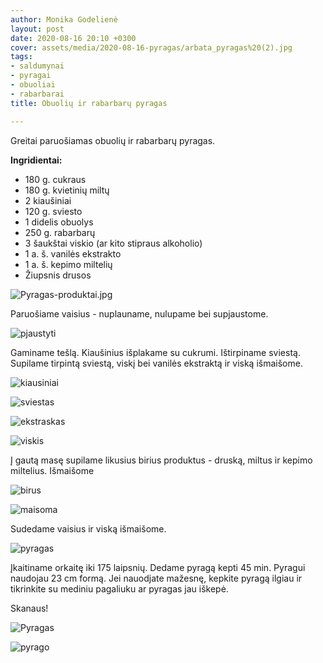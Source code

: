 ```yaml
---
author: Monika Godelienė
layout: post
date: 2020-08-16 20:10 +0300
cover: assets/media/2020-08-16-pyragas/arbata_pyragas%20(2).jpg
tags:
- saldumynai
- pyragai
- obuoliai
- rabarbarai
title: Obuolių ir rabarbarų pyragas

---
```

Greitai paruošiamas obuolių ir rabarbarų pyragas.

**Ingridientai:**

* 180 g. cukraus
* 180 g. kvietinių miltų
* 2 kiaušiniai
* 120 g. sviesto
* 1 didelis obuolys
* 250 g. rabarbarų
* 3 šaukštai viskio (ar kito stipraus alkoholio)
* 1 a. š. vanilės ekstrakto
* 1 a. š. kepimo miltelių
* Žiupsnis drusos

![Pyragas-produktai.jpg](/sokoladas-ir-spinatas/assets/media/2020-08-16-pyragas/Pyragas-produktai.jpg)

Paruošiame vaisius - nuplauname, nulupame bei supjaustome.

![pjaustyti](/sokoladas-ir-spinatas/assets/media/2020-08-16-pyragas/pjaustyti__vaisiai.jpg)

Gaminame tešlą. Kiaušinius išplakame su cukrumi. Ištirpiname sviestą. Supilame tirpintą sviestą, viskį bei vanilės ekstraktą ir viską išmaišome.


![kiausiniai](/sokoladas-ir-spinatas/assets/media/2020-08-16-pyragas/kiausiniai_icukru.jpg)

![sviestas](/sokoladas-ir-spinatas/assets/media/2020-08-16-pyragas/sviestas_imase.jpg)

![ekstraskas](/sokoladas-ir-spinatas/assets/media/2020-08-16-pyragas/ekstraskas_imase.jpg)

![viskis](/sokoladas-ir-spinatas/assets/media/2020-08-16-pyragas/viskis_imase.jpg)

Į gautą masę supilame likusius birius produktus - druską, miltus ir kepimo miltelius. Išmaišome

![birus](/sokoladas-ir-spinatas/assets/media/2020-08-16-pyragas/birus_imase.jpg)

![maisoma](/sokoladas-ir-spinatas/assets/media/2020-08-16-pyragas/maisoma_mase.jpg)

Sudedame vaisius ir viską išmaišome.

![pyragas](/sokoladas-ir-spinatas/assets/media/2020-08-16-pyragas/pyragas_nekeptas.jpg)

Įkaitiname orkaitę iki 175 laipsnių. Dedame pyragą kepti 45 min. Pyragui naudojau 23 cm formą. Jei nauodjate mažesnę, kepkite pyragą ilgiau ir tikrinkite su mediniu pagaliuku ar pyragas jau iškepė.

Skanaus!

![Pyragas](/sokoladas-ir-spinatas/assets/media/2020-08-16-pyragas/Pyragas_supudra.jpg)

![pyrago](/sokoladas-ir-spinatas/assets/media/2020-08-16-pyragas/pyrago_gabalelis.jpg)